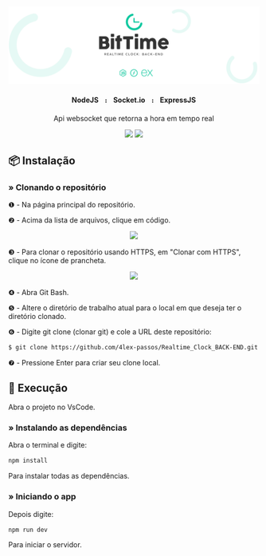 
<p align="center">
    <img src="https://github.com/4lex-passos/NodeAPI-with-Websockets/blob/master/public/README-HEADER-TEMPLATE-2000x614.png" />
</p>

<h4 align="center">
    NodeJSㅤ᎓ㅤSocket.ioㅤ᎓ㅤExpressJS
</h4>

<p align="center">Api websocket que retorna a hora em tempo real</p>

<p align="center">
<img src="https://img.shields.io/static/v1?label=Status&message=FINISHED&color=09c89f&style=for-the-badge&logo=ghost"/>
<img src="https://img.shields.io/static/v1?label=License&message=Mit&color=09c89f&style=for-the-badge&logo=Ghost"/>
</p>

## 📦 Instalação

### » Clonando o repositório

❶ - Na página principal do repositório.

❷ - Acima da lista de arquivos, clique em código.

<p align="center">
    <img width ="50%" src="https://docs.github.com/assets/images/help/repository/code-button.png" />
</p>

❸ - Para clonar o repositório usando HTTPS, em "Clonar com HTTPS", clique no ícone de prancheta.

<p align="center">
    <img width ="50%" src="https://docs.github.com/assets/images/help/repository/https-url-clone.png" />
</p>

❹ - Abra Git Bash.

❺ - Altere o diretório de trabalho atual para o local em que deseja ter o diretório clonado.

❻ - Digite git clone (clonar git) e cole a URL deste repositório:

```sh
$ git clone https://github.com/4lex-passos/Realtime_Clock_BACK-END.git
```

❼ - Pressione Enter para criar seu clone local.

## 🚀 Execução

Abra o projeto no VsCode.

### » Instalando as dependências

Abra o terminal e digite:

```sh
npm install
```

Para instalar todas as dependências.

### » Iniciando o app

Depois digite:

```sh
npm run dev
```

Para iniciar o servidor.
